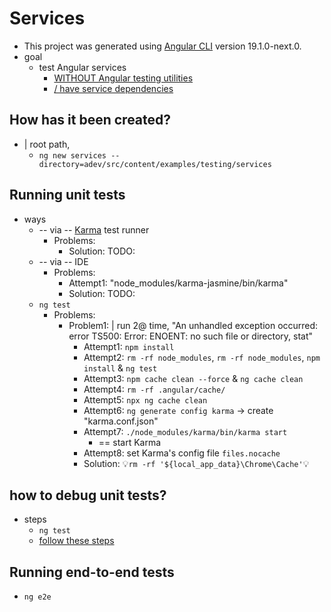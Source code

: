 # Services

* This project was generated using [Angular CLI](https://github.com/angular/angular-cli) version 19.1.0-next.0.
* goal
  * test Angular services
    * [WITHOUT Angular testing utilities](src/app/value.service.spec.ts)
    * [/ have service dependencies](src/app/master.service.spec.ts)

## How has it been created?

* | root path,
  * `ng new services --directory=adev/src/content/examples/testing/services`

## Running unit tests

* ways
  * -- via -- [Karma](https://karma-runner.github.io) test runner
    * Problems:
      * Solution: TODO:
  * -- via -- IDE
    * Problems:
      * Attempt1: "node_modules/karma-jasmine/bin/karma"
      * Solution: TODO:
  * `ng test`
    * Problems:
      * Problem1: | run 2@ time, "An unhandled exception occurred: error TS500: Error: ENOENT: no such file or directory, stat"
        * Attempt1: `npm install`
        * Attempt2: `rm -rf node_modules`, `rm -rf node_modules`, `npm install` & `ng test`
        * Attempt3: `npm cache clean --force` & `ng cache clean`
        * Attempt4: `rm -rf .angular/cache/`
        * Attempt5: `npx ng cache clean`
        * Attempt6: `ng generate config karma` -> create "karma.conf.json"
        * Attempt7: `./node_modules/karma/bin/karma start`
          * == start Karma
        * Attempt8: set Karma's config file `files.nocache`
        * Solution: 💡`rm -rf '${local_app_data}\Chrome\Cache'`💡

## how to debug unit tests?
* steps
  * `ng test`
  * [follow these steps](/adev/src/content/guide/testing/debugging.md)

## Running end-to-end tests

* `ng e2e`
